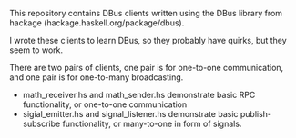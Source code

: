 This repository contains DBus clients written using the DBus library from hackage (hackage.haskell.org/package/dbus).

I wrote these clients to learn DBus, so they probably have quirks, but they seem to work.

There are two pairs of clients, one pair is for one-to-one communication, and one pair is for one-to-many broadcasting.

* math_receiver.hs and math_sender.hs demonstrate basic RPC functionality, or one-to-one communication
* sigial_emitter.hs and signal_listener.hs demonstrate basic publish-subscribe functionality, or many-to-one in form of signals.
